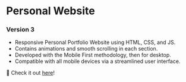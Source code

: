 # Personal Website
### Version 3

- Responsive Personal Portfolio Website using HTML, CSS, and JS.
- Contains animations and smooth scrolling in each section.
- Developed with the Mobile First methodology, then for desktop.
- Compatible with all mobile devices via a streamlined user interface.

💙 Check it out [here](https://www.jacobhl.com)!
